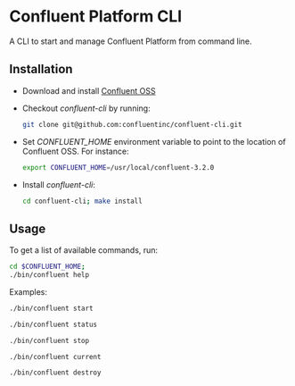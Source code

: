 # Confluent Platform CLI
A CLI to start and manage Confluent Platform from command line.

## Installation

* Download and install [Confluent OSS](https://www.confluent.io/download/)

* Checkout *confluent-cli* by running:

    ```bash
    git clone git@github.com:confluentinc/confluent-cli.git
    ```

* Set *CONFLUENT_HOME* environment variable to point to the location of Confluent OSS. For instance:

    ```bash
    export CONFLUENT_HOME=/usr/local/confluent-3.2.0
    ```

* Install *confluent-cli*:

    ```bash
    cd confluent-cli; make install
    ```

## Usage
To get a list of available commands, run:

```bash
cd $CONFLUENT_HOME;
./bin/confluent help
```

Examples:

```bash
./bin/confluent start

./bin/confluent status

./bin/confluent stop

./bin/confluent current

./bin/confluent destroy
```
